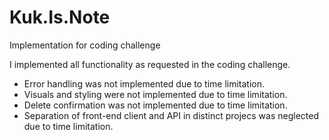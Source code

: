 # Kuk.Is.Note
Implementation for coding challenge

I implemented all functionality as requested in the coding challenge.

- Error handling was not implemented due to time limitation.
- Visuals and styling were not implemented due to time limitation.
- Delete confirmation was not implemented due to time limitation.
- Separation of front-end client and API in distinct projecs was neglected due to time limitation.
